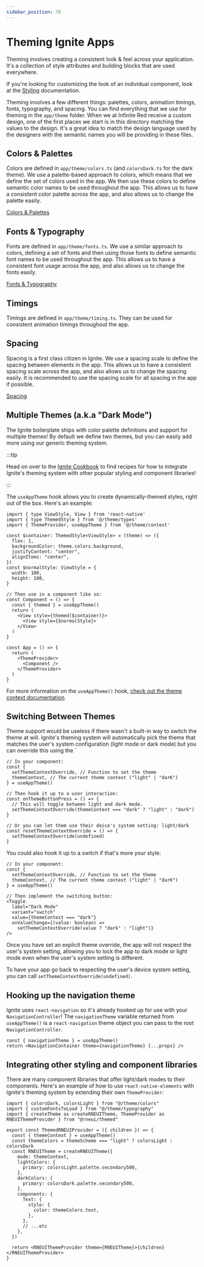 ```yaml
---
sidebar_position: 70
---
```


# Theming Ignite Apps

Theming involves creating a consistent look & feel across your application. It's a collection of style attributes and building blocks that are used everywhere.

If you're looking for customizing the look of an individual component, look at the [Styling](../../../concept/Styling.md) documentation.

Theming involves a few different things: palettes, colors, animation timings, fonts, typography, and spacing. You can find everything that we use for theming in the `app/theme` folder. When we at Infinite Red receive a custom design, one of the first places we start is in this directory matching the values to the design. It's a great idea to match the design language used by the designers with the semantic names you will be providing in these files.

## Colors & Palettes

Colors are defined in `app/theme/colors.ts` (and `colorsDark.ts` for the dark theme). We use a palette-based approach to colors, which means that we define the set of colors used in the app. We then use these colors to define semantic color names to be used throughout the app. This allows us to have a consistent color palette across the app, and also allows us to change the palette easily.

[Colors & Palettes](./colors.ts.md)

## Fonts & Typography

Fonts are defined in `app/theme/fonts.ts`. We use a similar approach to colors, defining a set of fonts and then using those fonts to define semantic font names to be used throughout the app. This allows us to have a consistent font usage across the app, and also allows us to change the fonts easily.

[Fonts & Typography](./typography.ts.md)

## Timings

Timings are defined in `app/theme/timing.ts`. They can be used for consistent animation timings throughout the app.

## Spacing

Spacing is a first class citizen in Ignite. We use a spacing scale to define the spacing between elements in the app. This allows us to have a consistent spacing scale across the app, and also allows us to change the spacing easily. It is recommended to use the spacing scale for all spacing in the app if possible.

[Spacing](./spacing.ts.md)

## Multiple Themes (a.k.a "Dark Mode")

The Ignite boilerplate ships with color palette definitions and support for multiple themes! By default we define two themes, but you can easily add more using our generic theming system.

:::tip

Head on over to the [Ignite Cookbook](https://ignitecookbook.com/) to find recipes for how to integrate Ignite's theming system with other popular styling and component libraries!

:::

The `useAppTheme` hook allows you to create dynamically-themed styles, right out of the box. Here's an example:

```tsx
import { type ViewStyle, View } from 'react-native'
import { type ThemedStyle } from '@/theme/types'
import { ThemeProvider, useAppTheme } from '@/theme/context'

const $container: ThemedStyle<ViewStyle> = (theme) => ({
  flex: 1,
  backgroundColor: theme.colors.background,
  justifyContent: "center",
  alignItems: "center",
})
const $normalStyle: ViewStyle = {
  width: 100,
  height: 100,
}

// Then use in a component like so:
const Component = () => {
  const { themed } = useAppTheme()
  return (
    <View style={themed($container)}>
      <View style={$normalStyle}>
    </View>
  )
}

const App = () => {
  return (
    <ThemeProvider>
      <Component />
    </ThemeProvider>
  )
}
```

For more information on the `useAppTheme()` hook, [check out the theme context documentation](./context.ts.md).

## Switching Between Themes

Theme support would be useless if there wasn't a built-in way to switch the theme at will. Ignite's theming system will automatically pick the theme that matches the user's system configuration (light mode or dark mode) but you can override this using the `

```tsx
// In your component:
const {
  setThemeContextOverride, // Function to set the theme
  themeContext, // The current theme context ("light" | "darK")
} = useAppTheme()

// Then hook it up to a user interaction:
const onThemeButtonPress = () => {
  // This will toggle between light and dark mode.
  setThemeContextOverride(themeContext === "dark" ? "light" : "dark")
}

// Or you can let them use their deice's system setting: light/dark
const resetThemeContextOverride = () => {
  setThemeContextOverride(undefined)
}
```

You could also hook it up to a switch if that's more your style:

```tsx
// In your component:
const {
  setThemeContextOverride, // Function to set the theme
  themeContext, // The current theme context ("light" | "darK")
} = useAppTheme()

// Then implement the switching button:
<Toggle
  label="Dark Mode"
  variant="switch"
  value={themeContext === "dark"}
  onValueChange={(value: boolean) =>
    setThemeContextOverride(value ? "dark" : "light")}
/>
```

Once you have set an explicit theme override, the app will not respect the user's system setting, allowing you to lock the app to dark mode or light mode even when the user's system setting is different.

To have your app go back to respecting the user's device system setting, you can call `setThemeContextOverride(undefined)`.

## Hooking up the navigation theme

Ignite uses `react-navigation` so it's already hooked up for use with your `NavigationController`! The `navigationTheme` variable returned from `useAppTheme()` is a `react-navigation` theme object you can pass to the root `NavigationController`.

```tsx
const { navigationTheme } = useAppTheme()
return <NavigationContainer theme={navigationTheme} {...props} />
```

## Integrating other styling and component libraries

There are many component libraries that offer light/dark modes to their components. Here's an example of how to use `react-native-elements` with Ignite's theming system by extending their own `ThemeProvider`:

```tsx
import { colorsDark, colorsLight } from "@/theme/colors"
import { customFontsToLoad } from "@/theme/typography"
import { createTheme as createRNEUITheme, ThemeProvider as RNEUIThemeProvider } from "@rneui/themed"

export const ThemedRNEUIProvider = ({ children }) => {
  const { themeContext } = useAppTheme()
  const themeColors = themeScheme === "light" ? colorsLight : colorsDark
  const RNEUITheme = createRNEUITheme({
    mode: themeContext,
    lightColors: {
      primary: colorsLight.palette.secondary500,
    },
    darkColors: {
      primary: colorsDark.palette.secondary500,
    },
    components: {
      Text: {
        style: {
          color: themeColors.text,
        },
      },
      // ...etc
    },
  })

  return <RNEUIThemeProvider theme={RNEUITheme}>{children}</RNEUIThemeProvider>
}
```

